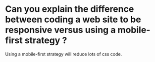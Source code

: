 # Can you explain the difference between coding a web site to be responsive versus using a mobile-first strategy ?
Using a mobile-first strategy will reduce lots of css code.
